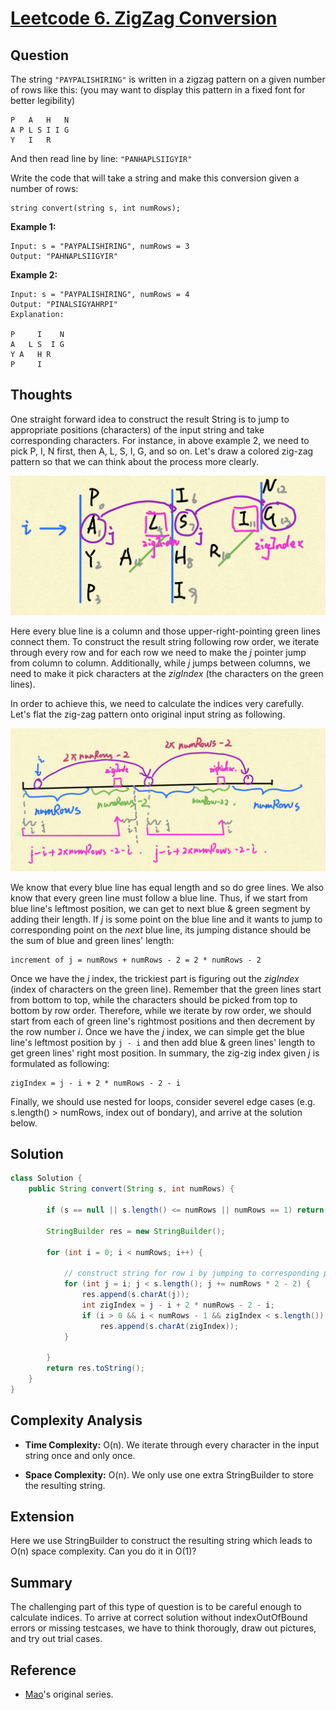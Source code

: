 # [Leetcode 6. ZigZag Conversion](https://leetcode.com/problems/zigzag-conversion/)

## Question

The string `"PAYPALISHIRING"` is written in a zigzag pattern on a given number of rows like this: (you may want to display this pattern in a fixed font for better legibility)

```
P   A   H   N
A P L S I I G
Y   I   R
```
And then read line by line: `"PANHAPLSIIGYIR"`

Write the code that will take a string and make this conversion given a number of rows:
```
string convert(string s, int numRows);
```
**Example 1:**
```
Input: s = "PAYPALISHIRING", numRows = 3
Output: "PAHNAPLSIIGYIR"
```
**Example 2:**
```
Input: s = "PAYPALISHIRING", numRows = 4
Output: "PINALSIGYAHRPI"
Explanation:

P     I    N
A   L S  I G
Y A   H R
P     I
```

## Thoughts

One straight forward idea to construct the result String is to jump to appropriate positions (characters) of the input string and take corresponding characters. For instance, in above example 2, we need to pick P, I, N first, then A, L, S, I, G, and so on. Let's draw a colored zig-zag pattern so that we can think about the process more clearly.

![img1](../Resources/LC6-img1.png)

Here every blue line is a column and those upper-right-pointing green lines connect them. To construct the result string following row order, we iterate through every row and for each row we need to make the *j* pointer jump from column to column. Additionally, while *j* jumps between columns, we need to make it pick characters at the *zigIndex* (the characters on the green lines). 

In order to achieve this, we need to calculate the indices very carefully. Let's flat the zig-zag pattern onto original input string as following.

![img2](../Resources/LC6-img2.png)

We know that every blue line has equal length and so do gree lines. We also know that every green line must follow a blue line. Thus, if we start from blue line's leftmost position, we can get to next blue & green segment by  adding their length. If *j* is some point on the blue line and it wants to jump to corresponding point on the *next* blue line, its jumping distance should be the sum of blue and green lines' length:
```
increment of j = numRows + numRows - 2 = 2 * numRows - 2
``` 

Once we have the *j* index, the trickiest part is figuring out the *zigIndex* (index of characters on the green line). Remember that the green lines start from bottom to top, while the characters should be picked from top to bottom by row order. Therefore, while we iterate by row order, we should start from each of green line's rightmost positions and then decrement by the row number *i*. Once we have the *j* index, we can simple get the blue line's leftmost position by `j - i` and then add blue & green lines' length to get green lines' right most position. In summary, the zig-zig index given *j* is formulated as following:
```
zigIndex = j - i + 2 * numRows - 2 - i
```

Finally, we should use nested for loops, consider severel edge cases (e.g. s.length() > numRows, index out of bondary), and arrive at the solution below.

## Solution
```java
class Solution {
    public String convert(String s, int numRows) {
        
        if (s == null || s.length() <= numRows || numRows == 1) return s;
        
        StringBuilder res = new StringBuilder();
        
        for (int i = 0; i < numRows; i++) {
            
            // construct string for row i by jumping to corresponding positions
            for (int j = i; j < s.length(); j += numRows * 2 - 2) {
                res.append(s.charAt(j));
                int zigIndex = j - i + 2 * numRows - 2 - i;
                if (i > 0 && i < numRows - 1 && zigIndex < s.length()) 
                    res.append(s.charAt(zigIndex));
            }
            
        }
        return res.toString();
    }
}
```

## Complexity Analysis

- **Time Complexity:** O(n). We iterate through every character in the input string once and only once. 

- **Space Complexity:** O(n). We only use one extra StringBuilder to store the resulting string. 

## Extension

Here we use StringBuilder to construct the resulting string which leads to O(n) space complexity. Can you do it in O(1)?

## Summary

The challenging part of this type of question is to be careful enough to calculate indices. To arrive at correct solution without indexOutOfBound errors or missing testcases, we have to think thorougly, draw out pictures, and try out trial cases. 

## Reference

- [Mao](https://www.li-mao.net)'s original series. 